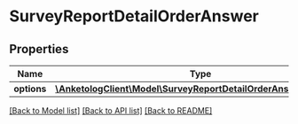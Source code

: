 # SurveyReportDetailOrderAnswer

## Properties
Name | Type | Description | Notes
------------ | ------------- | ------------- | -------------
**options** | [**\AnketologClient\Model\SurveyReportDetailOrderAnswerOptions[]**](SurveyReportDetailOrderAnswerOptions.md) |  | 

[[Back to Model list]](../README.md#documentation-for-models) [[Back to API list]](../README.md#documentation-for-api-endpoints) [[Back to README]](../README.md)


